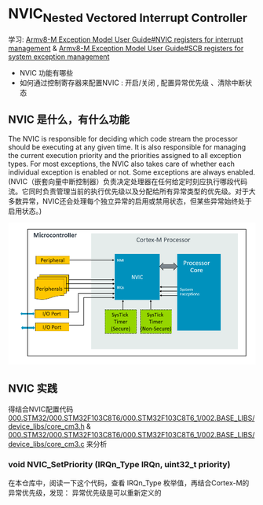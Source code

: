# NVIC<sub>Nested Vectored Interrupt Controller</sub>
学习: [Armv8-M Exception Model User Guide#NVIC registers for interrupt management](../../002.REF_DOCS/armv8-m_exception_model_user_guide_107706_0100_01_en.pdf)  & [Armv8-M Exception Model User Guide#SCB registers for system exception management](../../002.REF_DOCS/armv8-m_exception_model_user_guide_107706_0100_01_en.pdf) 
- NVIC 功能有哪些
- 如何通过控制寄存器来配置NVIC : 开启/关闭 , 配置异常优先级 、清除中断状态

## NVIC 是什么，有什么功能
The NVIC is responsible for deciding which code stream the processor should be executing at any given time. It is also responsible for managing the current execution priority and the priorities assigned to all exception types. For most exceptions, the NVIC also takes care of whether each individual exception is enabled or not. Some exceptions are always enabled.(NVIC（嵌套向量中断控制器）负责决定处理器在任何给定时刻应执行哪段代码流。它同时负责管理当前的执行优先级以及分配给所有异常类型的优先级。对于大多数异常，NVIC还会处理每个独立异常的启用或禁用状态，但某些异常始终处于启用状态。)

![Figure 1. Sources of NVIC exceptions and interrupts in a Cortex-M based microcontroller](./999.REF_DOCS/86edce61-a587-4bd9-a06b-dd8c607104bb.png)

## NVIC 实践
得结合NVIC配置代码 [000.STM32/000.STM32F103C8T6/000.STM32F103C8T6_1/002.BASE_LIBS/device_libs/core_cm3.h](../../000.STM32/000.STM32F103C8T6/000.STM32F103C8T6_1/002.BASE_LIBS/device_libs/core_cm3.h) & [000.STM32/000.STM32F103C8T6/000.STM32F103C8T6_1/002.BASE_LIBS/device_libs/core_cm3.c](../../000.STM32/000.STM32F103C8T6/000.STM32F103C8T6_1/002.BASE_LIBS/device_libs/core_cm3.c) 来分析

### void NVIC_SetPriority (IRQn_Type IRQn, uint32_t priority)
在本仓库中，阅读一下这个代码，查看 IRQn_Type 枚举值，再结合Cortex-M的异常优先级，发现： 异常优先级是可以重新定义的